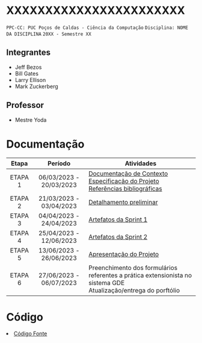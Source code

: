 # XXXXXXXXXXXXXXXXXXXXXXX

`PPC-CC: PUC Poços de Caldas - Ciência da Computação`
`Disciplina: NOME DA DISCIPLINA`
`20XX - Semestre XX`

## Integrantes

- Jeff Bezos
- Bill Gates
- Larry Ellison
- Mark Zuckerberg

## Professor

- Mestre Yoda

# Documentação

| Etapa   | Período                 | Atividades |
|  :----:   |  :----:               | ----------- |
| ETAPA 1 | 06/03/2023 - 20/03/2023 |<a href="docs/1-Documentação de Contexto.md"> Documentação de Contexto</a> <br> <a href="docs/2-Especificação do Projeto.md"> Especificação do Projeto</a> <br> <a href="docs/7-Referências.md"> Referências bibliográficas</a>|
| ETAPA 2 | 21/03/2023 - 03/04/2023 |<a href="docs/3-Detalhamento preliminar.md"> Detalhamento preliminar </a> |
| ETAPA 3 | 04/04/2023 - 24/04/2023 |<a href="docs/4-Sprint 1.md"> Artefatos da Sprint 1</a> |
| ETAPA 4 | 25/04/2023 - 12/06/2023 |<a href="docs/5-Sprint 2.md"> Artefatos da Sprint 2</a> |
| ETAPA 5 | 13/06/2023 - 26/06/2023 |<a href="docs/6-Apresentação do Projeto.md"> Apresentação do Projeto</a> |
| ETAPA 6 | 27/06/2023 - 06/07/2023 |Preenchimento dos formulários referentes a prática extensionista no sistema GDE <br> Atualização/entrega do porftólio| 

# Código

<li><a href="src/README.md"> Código Fonte</a></li>

